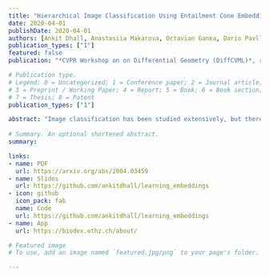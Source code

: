 ```yaml
---
title: "Hierarchical Image Classification Using Entailment Cone Embeddings"
date: 2020-04-01
publishDate: 2020-04-01
authors: [Ankit Dhall, Anastasiia Makarova, Octavian Ganea, Dario Pavllo, Michael Greeff, Andreas Krause]
publication_types: ["1"]
featured: false
publication: "*CVPR Workshop on on Differential Geometry (DiffCVML)*, resulted into the publicly available mobile app [BioDex](https://biodex.ethz.ch/about/)"

# Publication type.
# Legend: 0 = Uncategorized; 1 = Conference paper; 2 = Journal article;
# 3 = Preprint / Working Paper; 4 = Report; 5 = Book; 6 = Book section;
# 7 = Thesis; 8 = Patent
publication_types: ["1"]

abstract: "Image classification has been studied extensively, but there has been limited work in using unconventional, external guidance other than traditional image-label pairs for training. We present a set of methods for leveraging information about the semantic hierarchy embedded in class labels. We first inject label-hierarchy knowledge into an arbitrary CNN-based classifier and empirically show that availability of such external semantic information in conjunction with the visual semantics from images boosts overall performance. Taking a step further in this direction, we model more explicitly the label-label and label-image interactions using order-preserving embeddings governed by both Euclidean and hyperbolic geometries, prevalent in natural language, and tailor them to hierarchical image classification and representation learning. We empirically validate all the models on the hierarchical ETHEC dataset."
  
# Summary. An optional shortened abstract.
summary: 

links:
- name: PDF
  url: https://arxiv.org/abs/2004.03459
- name: Slides
  url: https://github.com/ankitdhall/learning_embeddings
- icon: github
  icon_pack: fab
  name: Code
  url: https://github.com/ankitdhall/learning_embeddings
- name: App
  url: https://biodex.ethz.ch/about/

# Featured image
# To use, add an image named `featured.jpg/png` to your page's folder.

---
```

